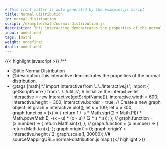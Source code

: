 ```yaml
---
# This front matter is auto generated by the examples.js script
title: Normal Distribution
id: normal-distribution
script: /examples/math/normal-distribution.js
description: This interactive demonstrates the properties of the normal distribution.
input: undefined
tags: [math]
weight: undefined
draft: undefined
---
```


{{< highlight javascript >}}
/**
* @title Normal Distribution
* @description This interactive demonstrates the properties of the normal distribution.
* @tags [math]
*/
import Interactive from '../../interactive.js';
import { getScriptName } from '../../util.js';
// Initialize the interactive
let interactive = new Interactive(getScriptName());
interactive.width = 600;
interactive.height = 300;
interactive.border = true;
// Create a new graph object
let graph = interactive.plot();
let s = 100;
let u = 300;
graph.function = (x) => { return 1 / (s * Math.sqrt(2 * Math.PI)) * Math.pow(Math.E, -(x - u) * (x - u) / (2 * s * s)); };
// graph.function = (x:number) => { return Math.sin(x); };
// graph.function = (x:number) => { return Math.tan(x); };
graph.originX = 0;
graph.originY = interactive.height / 2;
graph.scale(1, 30000);
//# sourceMappingURL=normal-distribution.js.map
{{</ highlight >}}

